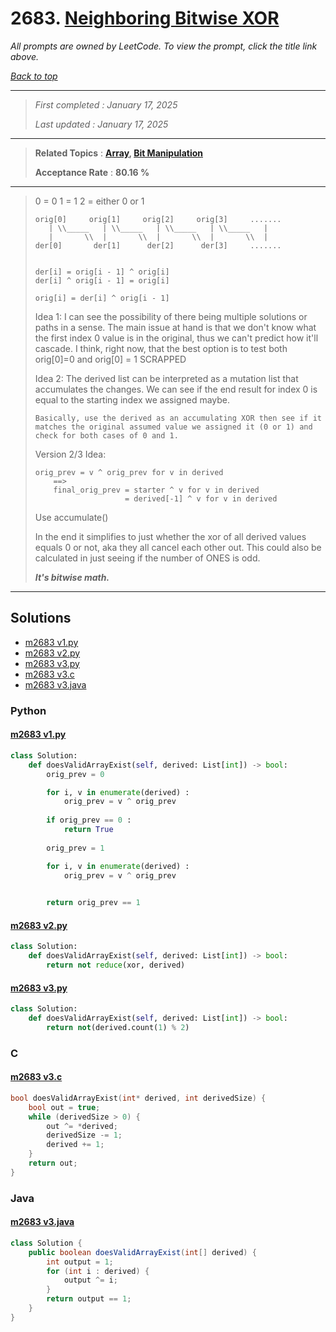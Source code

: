 # 2683. [Neighboring Bitwise XOR](<https://leetcode.com/problems/neighboring-bitwise-xor>)

*All prompts are owned by LeetCode. To view the prompt, click the title link above.*

*[Back to top](<../README.md>)*

------

> *First completed : January 17, 2025*
>
> *Last updated : January 17, 2025*

------

> **Related Topics** : **[Array](<by_topic/Array.md>), [Bit Manipulation](<by_topic/Bit Manipulation.md>)**
>
> **Acceptance Rate** : **80.16 %**

------

> 0 = 0
> 1 = 1
> 2 = either 0 or 1
> 
> ```
> orig[0]     orig[1]     orig[2]     orig[3]     .......
>    | \\_____   | \\_____   | \\_____   | \\_____   |
>    |       \\  |       \\  |       \\  |       \\  |
> der[0]       der[1]      der[2]      der[3]     .......
> 
> 
> der[i] = orig[i - 1] ^ orig[i]
> der[i] ^ orig[i - 1] = orig[i]
> 
> orig[i] = der[i] ^ orig[i - 1]
> ```
> 
> Idea 1:
> I can see the possibility of there being multiple solutions
> or paths in a sense. The main issue at hand is that we don't
> know what the first index 0 value is in the original, thus
> we can't predict how it'll cascade. I think, right now, that
> the best option is to test both orig[0]=0 and orig[0] = 1
> SCRAPPED
> 
> Idea 2:
> The derived list can be interpreted as a mutation list that
> accumulates the changes. We can see if the end result for index
> 0 is equal to the starting index we assigned maybe.
> 
>     Basically, use the derived as an accumulating XOR then see if it
>     matches the original assumed value we assigned it (0 or 1) and
>     check for both cases of 0 and 1.
> 
> Version 2/3 Idea:
> 
> ```
> orig_prev = v ^ orig_prev for v in derived
>     ==>
>     final_orig_prev = starter ^ v for v in derived
>                     = derived[-1] ^ v for v in derived
> ```
> 
> Use accumulate()
> 
> In the end it simplifies to just whether the xor of all derived
> values equals 0 or not, aka they all cancel each other out.
> This could also be calculated in just seeing if the number of
> ONES is odd.
> 
> **_It's bitwise math._**
> 

------

## Solutions

- [m2683 v1.py](<../my-submissions/m2683 v1.py>)
- [m2683 v2.py](<../my-submissions/m2683 v2.py>)
- [m2683 v3.py](<../my-submissions/m2683 v3.py>)
- [m2683 v3.c](<../my-submissions/m2683 v3.c>)
- [m2683 v3.java](<../my-submissions/m2683 v3.java>)
### Python
#### [m2683 v1.py](<../my-submissions/m2683 v1.py>)
```Python
class Solution:
    def doesValidArrayExist(self, derived: List[int]) -> bool:
        orig_prev = 0

        for i, v in enumerate(derived) :
            orig_prev = v ^ orig_prev
        
        if orig_prev == 0 :
            return True
        
        orig_prev = 1

        for i, v in enumerate(derived) :
            orig_prev = v ^ orig_prev
        

        return orig_prev == 1
```

#### [m2683 v2.py](<../my-submissions/m2683 v2.py>)
```Python
class Solution:
    def doesValidArrayExist(self, derived: List[int]) -> bool:
        return not reduce(xor, derived)
```

#### [m2683 v3.py](<../my-submissions/m2683 v3.py>)
```Python
class Solution:
    def doesValidArrayExist(self, derived: List[int]) -> bool:
        return not(derived.count(1) % 2)
```

### C
#### [m2683 v3.c](<../my-submissions/m2683 v3.c>)
```C
bool doesValidArrayExist(int* derived, int derivedSize) {
    bool out = true;
    while (derivedSize > 0) {
        out ^= *derived;
        derivedSize -= 1;
        derived += 1;
    }
    return out;
}
```

### Java
#### [m2683 v3.java](<../my-submissions/m2683 v3.java>)
```Java
class Solution {
    public boolean doesValidArrayExist(int[] derived) {
        int output = 1;
        for (int i : derived) {
            output ^= i;
        }
        return output == 1;
    }
}
```

